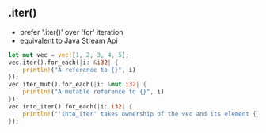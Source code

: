 ## .iter()

* prefer '.iter()' over 'for' iteration
* equivalent to Java Stream Api

```rust
let mut vec = vec![1, 2, 3, 4, 5];
vec.iter().for_each(|i: &i32| {
    println!("A reference to {}", i)
});
vec.iter_mut().for_each(|i: &mut i32| {
    println!("A mutable reference to {}", i)
});
vec.into_iter().for_each(|i: i32| {
    println!("'into_iter' takes ownership of the vec and its element {}", i)
});
```